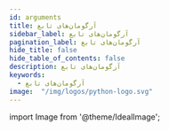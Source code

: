 ```yaml
---
id: arguments
title: آرگومان‌های تابع
sidebar_label: آرگومان‌های تابع
pagination_label: آرگومان‌های تابع
hide_title: false
hide_table_of_contents: false
description: آرگومان‌های تابع
keywords:
  - آرگومان‌های تابع
image:  "/img/logos/python-logo.svg"
---
```


import Image from '@theme/IdealImage';
